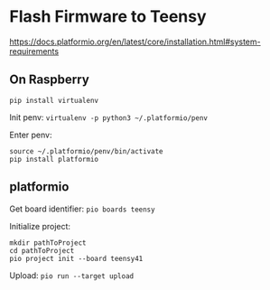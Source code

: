 # Flash Firmware to Teensy

https://docs.platformio.org/en/latest/core/installation.html#system-requirements

## On Raspberry
```
pip install virtualenv
```

Init penv:
``` virtualenv -p python3 ~/.platformio/penv ```

Enter penv:
``` 
source ~/.platformio/penv/bin/activate
pip install platformio

``` 

## platformio
Get board identifier:
``` pio boards teensy ``` 

Initialize project:
``` 
mkdir pathToProject
cd pathToProject
pio project init --board teensy41
``` 

Upload:
``` pio run --target upload ``` 